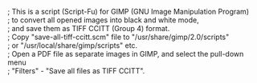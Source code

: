 ; This is a script (Script-Fu) for GIMP (GNU Image Manipulation Program)<br>
; to convert all opened images into black and white mode,<br>
; and save them as TIFF CCITT (Group 4) format.<br>
; Copy "save-all-tiff-ccitt.scm" file to "/usr/share/gimp/2.0/scripts"<br>
; or "/usr/local/share/gimp/scripts" etc.<br>
; Open a PDF file as separate images in GIMP, and select the pull-down menu<br>
; "Filters" - "Save all files as TIFF CCITT".<br>
